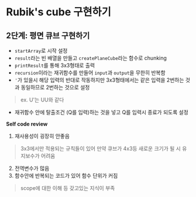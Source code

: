 # Rubik's cube 구현하기

## 2단계: 평면 큐브 구현하기

- `startArray`로 시작 설정
- `result`라는 빈 배열을 만들고 `createPlaneCube`라는 함수로 chunking
- `printResult`를 통해 3x3형태로 출력
- `recursion`이라는 재귀함수를 만들어 `input`과 `output`을 무한히 반복함
- `'`가 있을시 해당 입력의 반대로 작동하지만 3x3형태에서는 같은 입력을 2번하는 것과 동일하므로 2번하는 것으로 설정
> ex. U'는 UU와 같다
- 재귀함수 안에 탈출조건 (Q를 입력)하는 것을 넣고 Q를 입력시 종료가 되도록 설정

**Self code review**

1. 재사용성이 굉장히 안좋음
> 3x3에서만 적용되는 규칙들이 있어 만약 큐브가 4x3등 새로운 크기가 될 시 유지보수가 어려움
2. 전역변수가 많음
3. 함수안에 반복되는 코드가 있어 함수 단위가 커짐
> scope에 대한 이해 등 갖고있는 지식이 부족